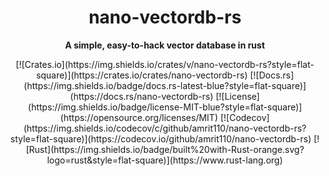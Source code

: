 <div align="center">
  <h1>nano-vectordb-rs</h1>
  <p><strong>A simple, easy-to-hack vector database in rust</strong></p>
  <p>
    [![Crates.io](https://img.shields.io/crates/v/nano-vectordb-rs?style=flat-square)](https://crates.io/crates/nano-vectordb-rs)
    [![Docs.rs](https://img.shields.io/badge/docs.rs-latest-blue?style=flat-square)](https://docs.rs/nano-vectordb-rs)
    [![License](https://img.shields.io/badge/license-MIT-blue?style=flat-square)](https://opensource.org/licenses/MIT)
    [![Codecov](https://img.shields.io/codecov/c/github/amrit110/nano-vectordb-rs?style=flat-square)](https://codecov.io/github/amrit110/nano-vectordb-rs)
    [![Rust](https://img.shields.io/badge/built%20with-Rust-orange.svg?logo=rust&style=flat-square)](https://www.rust-lang.org)
  </p>
</div>
